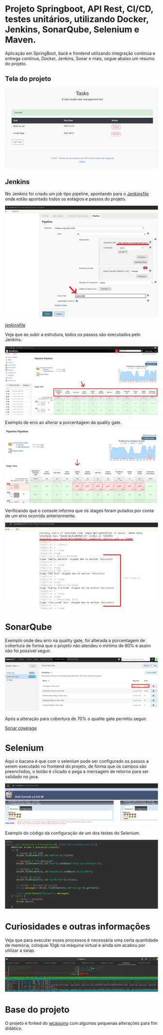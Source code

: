 # Projeto Springboot, API Rest, CI/CD, testes unitários, utilizando Docker, Jenkins, SonarQube, Selenium e Maven.

Aplicação em SpringBoot, back e frontend utilizando integração contínua e entrega contínua, Docker, Jenkins, Sonar e mais, segue abaixo um resumo do projeto.

## Tela do projeto

![Tela adicionar tarefa](https://github.com/wregin/tasks-backend/blob/master/showroom/telaprojeto.png?raw=true)

## Jenkins

No Jenkins foi criado um job tipo pipeline, apontando para o [Jenkinsfile](https://github.com/wregin/tasks-backend/blob/master/Jenkinsfile) onde estão apontado todos os estágios e passos do projeto.

![Config pipeline](https://github.com/wregin/tasks-backend/blob/master/showroom/config_pipeline.png?raw=true)

[jenkinsfile](https://github.com/wregin/tasks-backend/blob/master/Jenkinsfile)

Veja que ao subir a estrutura, todos os passos são executados pelo Jenkins.

![Jenkins pipeline](https://github.com/wregin/tasks-backend/blob/master/showroom/pipeline_stage_view.png?raw=true)

Exemplo de erro ao alterar a porcentagem da quality gate.

![Jenkins mostrando erro na quality gate](https://github.com/wregin/tasks-backend/blob/master/showroom/pipeline_erroquality.png?raw=true)

Verificando que o console informa que os stages foram pulados por conta de um erro ocorrido anteriormente.

![Erro no console](https://github.com/wregin/tasks-backend/blob/master/showroom/pipeline_erroconsole.png?raw=true)

# SonarQube

Exemplo onde deu erro na quality gate, foi alterada a porcentagem de cobertura de forma que o projeto não atendeu o mínimo de 80% e assim não foi possível seguir.

![Erro na qualite gate](https://github.com/wregin/tasks-backend/blob/master/showroom/abaixo80.png?raw=true)

Após a alteração para cobertura de 70% o qualite gate permitiu seguir.

[Sonar coverage](https://github.com/wregin/tasks-backend/blob/master/showroom/sonar_abaixo80.png?raw=true)

# Selenium

Aqui o bacana é que com o selenium pode ser configurado os passos a serem executado no frontend do projeto, de forma que os campos são preenchidos, o botão é clicado e pega a mensagem de retorno para ser validado no java.

![console Selenium](https://github.com/wregin/tasks-backend/blob/master/showroom/selenium_chrome.png?raw=true)

Exemplo do código da configuração de um dos testes do Selenium.

![Exemplo do código que o Selenium executa](https://github.com/wregin/tasks-backend/blob/master/showroom/selenium_cod.png?raw=true)


# Curiosidades e outras informações

Veja que para executar esses processos é necessária uma certa quantidade de memória, coloquei 10gb na máquina virtual e ainda sim acabou por utilizar a swap.

![htop](https://github.com/wregin/tasks-backend/blob/master/showroom/htop.png?raw=true)

# Base do projeto 

O projeto é forked do [wcaquino](https://github.com/wcaquinocursos) com algumas pequenas alterações para fim didático.
